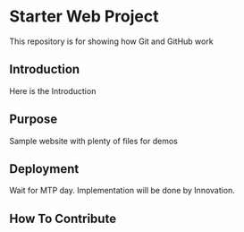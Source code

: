 # Starter Web Project

This repository is for showing how Git and GitHub work

## Introduction 
Here is the Introduction 

## Purpose
Sample website with plenty of files for demos

## Deployment 
Wait for MTP day. Implementation will be done by Innovation.

## How To Contribute
